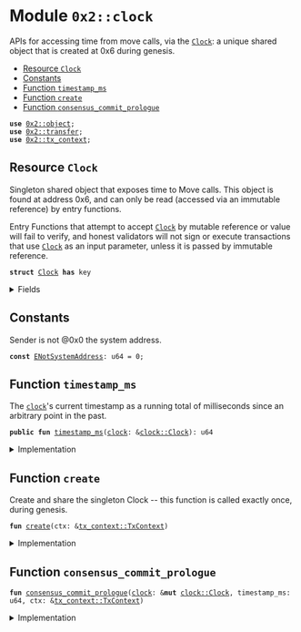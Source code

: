 
<a name="0x2_clock"></a>

# Module `0x2::clock`

APIs for accessing time from move calls, via the <code><a href="clock.md#0x2_clock_Clock">Clock</a></code>: a unique
shared object that is created at 0x6 during genesis.


-  [Resource `Clock`](#0x2_clock_Clock)
-  [Constants](#@Constants_0)
-  [Function `timestamp_ms`](#0x2_clock_timestamp_ms)
-  [Function `create`](#0x2_clock_create)
-  [Function `consensus_commit_prologue`](#0x2_clock_consensus_commit_prologue)


<pre><code><b>use</b> <a href="object.md#0x2_object">0x2::object</a>;
<b>use</b> <a href="transfer.md#0x2_transfer">0x2::transfer</a>;
<b>use</b> <a href="tx_context.md#0x2_tx_context">0x2::tx_context</a>;
</code></pre>



<a name="0x2_clock_Clock"></a>

## Resource `Clock`

Singleton shared object that exposes time to Move calls.  This
object is found at address 0x6, and can only be read (accessed
via an immutable reference) by entry functions.

Entry Functions that attempt to accept <code><a href="clock.md#0x2_clock_Clock">Clock</a></code> by mutable
reference or value will fail to verify, and honest validators
will not sign or execute transactions that use <code><a href="clock.md#0x2_clock_Clock">Clock</a></code> as an
input parameter, unless it is passed by immutable reference.


<pre><code><b>struct</b> <a href="clock.md#0x2_clock_Clock">Clock</a> <b>has</b> key
</code></pre>



<details>
<summary>Fields</summary>


<dl>
<dt>
<code>id: <a href="object.md#0x2_object_UID">object::UID</a></code>
</dt>
<dd>

</dd>
<dt>
<code>timestamp_ms: u64</code>
</dt>
<dd>
 The clock's timestamp, which is set automatically by a
 system transaction every time consensus commits a
 schedule, or by <code>sui::clock::increment_for_testing</code> during
 testing.
</dd>
</dl>


</details>

<a name="@Constants_0"></a>

## Constants


<a name="0x2_clock_ENotSystemAddress"></a>

Sender is not @0x0 the system address.


<pre><code><b>const</b> <a href="clock.md#0x2_clock_ENotSystemAddress">ENotSystemAddress</a>: u64 = 0;
</code></pre>



<a name="0x2_clock_timestamp_ms"></a>

## Function `timestamp_ms`

The <code><a href="clock.md#0x2_clock">clock</a></code>'s current timestamp as a running total of
milliseconds since an arbitrary point in the past.


<pre><code><b>public</b> <b>fun</b> <a href="clock.md#0x2_clock_timestamp_ms">timestamp_ms</a>(<a href="clock.md#0x2_clock">clock</a>: &<a href="clock.md#0x2_clock_Clock">clock::Clock</a>): u64
</code></pre>



<details>
<summary>Implementation</summary>


<pre><code><b>public</b> <b>fun</b> <a href="clock.md#0x2_clock_timestamp_ms">timestamp_ms</a>(<a href="clock.md#0x2_clock">clock</a>: &<a href="clock.md#0x2_clock_Clock">Clock</a>): u64 {
    <a href="clock.md#0x2_clock">clock</a>.timestamp_ms
}
</code></pre>



</details>

<a name="0x2_clock_create"></a>

## Function `create`

Create and share the singleton Clock -- this function is
called exactly once, during genesis.


<pre><code><b>fun</b> <a href="clock.md#0x2_clock_create">create</a>(ctx: &<a href="tx_context.md#0x2_tx_context_TxContext">tx_context::TxContext</a>)
</code></pre>



<details>
<summary>Implementation</summary>


<pre><code><b>fun</b> <a href="clock.md#0x2_clock_create">create</a>(ctx: &TxContext) {
    <b>assert</b>!(<a href="tx_context.md#0x2_tx_context_sender">tx_context::sender</a>(ctx) == @0x0, <a href="clock.md#0x2_clock_ENotSystemAddress">ENotSystemAddress</a>);

    <a href="transfer.md#0x2_transfer_share_object">transfer::share_object</a>(<a href="clock.md#0x2_clock_Clock">Clock</a> {
        id: <a href="object.md#0x2_object_clock">object::clock</a>(),
        // Initialised <b>to</b> zero, but set <b>to</b> a real timestamp by a
        // system transaction before it can be witnessed by a <b>move</b>
        // call.
        timestamp_ms: 0,
    })
}
</code></pre>



</details>

<a name="0x2_clock_consensus_commit_prologue"></a>

## Function `consensus_commit_prologue`



<pre><code><b>fun</b> <a href="clock.md#0x2_clock_consensus_commit_prologue">consensus_commit_prologue</a>(<a href="clock.md#0x2_clock">clock</a>: &<b>mut</b> <a href="clock.md#0x2_clock_Clock">clock::Clock</a>, timestamp_ms: u64, ctx: &<a href="tx_context.md#0x2_tx_context_TxContext">tx_context::TxContext</a>)
</code></pre>



<details>
<summary>Implementation</summary>


<pre><code><b>fun</b> <a href="clock.md#0x2_clock_consensus_commit_prologue">consensus_commit_prologue</a>(
    <a href="clock.md#0x2_clock">clock</a>: &<b>mut</b> <a href="clock.md#0x2_clock_Clock">Clock</a>,
    timestamp_ms: u64,
    ctx: &TxContext,
) {
    // Validator will make a special system call <b>with</b> sender set <b>as</b> 0x0.
    <b>assert</b>!(<a href="tx_context.md#0x2_tx_context_sender">tx_context::sender</a>(ctx) == @0x0, <a href="clock.md#0x2_clock_ENotSystemAddress">ENotSystemAddress</a>);

    <a href="clock.md#0x2_clock">clock</a>.timestamp_ms = timestamp_ms
}
</code></pre>



</details>
